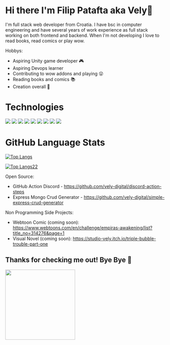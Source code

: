 # Hi there I'm Filip Patafta aka Vely👋

I'm full stack web developer from Croatia. I have bsc in computer engineering and have several years of work experience as full stack working on both frontend and backend. 
When I'm not developing I love to read books, read comics or play wow.

Hobbys:
* Aspiring Unity game developer 🎮
* Aspiring Devops learner 
* Contributing to wow addons and playing 😮
* Reading books and comics 📚
* Creation overall 🎨

# Technologies

![](https://img.shields.io/badge/Code-JavaScript-informational?style=flat&logo=javascript&color=2bbc8a)
![](https://img.shields.io/badge/Code-Vue-informational?style=flat&logo=vue.js&color=2bbc8a)
![](https://img.shields.io/badge/Code-React-informational?style=flat&logo=react&color=2bbc8a)
![](https://img.shields.io/badge/Code-Redux-informational?style=flat&logo=redux&color=2bbc8a)
![](https://img.shields.io/badge/Tools-Docker-informational?style=flat&logo=docker&color=2bbc8a)
![](https://img.shields.io/badge/Cloud-Digital_Ocean-informational?style=flat&logo=digitalocean&color=2bbc8a)
![](https://img.shields.io/badge/Cloud-Nginx-informational?style=flat&logo=nginx&color=2bbc8a)
![](https://img.shields.io/badge/OS-Linux-informational?style=flat&logo=linux&color=2bbc8a)
![](https://img.shields.io/badge/Engine-Unity-informational?style=flat&logo=unity&color=2bbc8a)

# GitHub Language Stats

[![Top Langs](https://github-readme-stats.vercel.app/api/top-langs/?username=vely-digital&layout=compact&theme=dark)](https://github.com/anuraghazra/github-readme-stats)

[![Top Langs22](https://discord-action-playing.herokuapp.com)](https://discord-action-playing.herokuapp.com)



Open Source:
* GitHub Action Discord - https://github.com/vely-digital/discord-action-steps
* Express Mongo Crud Generator - https://github.com/vely-digital/simple-express-crud-generator

Non Programming Side Projects:
* Webtoon Comic (coming soon): https://www.webtoons.com/en/challenge/empiras-awakening/list?title_no=314276&page=1
* Visual Novel (coming soon): https://studio-vely.itch.io/triple-bubble-trouble-part-one


## Thanks for checking me out! Bye Bye 🤪

<img src="https://media1.tenor.com/images/72c9b849aa10b222371ebb99a6b1896a/tenor.gif?itemid=8807701" width="220"/>
